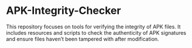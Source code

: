 # APK-Integrity-Checker
This repository focuses on tools for verifying the integrity of APK files. It includes resources and scripts to check the authenticity of APK signatures and ensure files haven’t been tampered with after modification.
